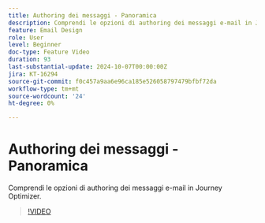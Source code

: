 ```yaml
---
title: Authoring dei messaggi - Panoramica
description: Comprendi le opzioni di authoring dei messaggi e-mail in Journey Optimizer.
feature: Email Design
role: User
level: Beginner
doc-type: Feature Video
duration: 93
last-substantial-update: 2024-10-07T00:00:00Z
jira: KT-16294
source-git-commit: f0c457a9aa6e96ca185e526058797479bfbf72da
workflow-type: tm+mt
source-wordcount: '24'
ht-degree: 0%

---
```



# Authoring dei messaggi - Panoramica

Comprendi le opzioni di authoring dei messaggi e-mail in Journey Optimizer.

>[!VIDEO](https://video.tv.adobe.com/v/3432685/?learn=on)
